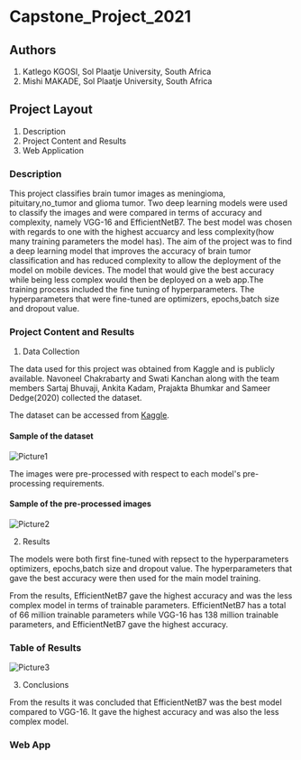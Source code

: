 # Capstone_Project_2021

## **Authors**

1. Katlego KGOSI, Sol Plaatje University, South Africa
2. Mishi MAKADE, Sol Plaatje University, South Africa

## **Project Layout**

1. Description
2. Project Content and Results
3. Web Application


### **Description**

This project classifies brain tumor images as meningioma, pituitary,no_tumor and glioma tumor. Two deep learning models were used to classify the images and were compared in terms of accuracy and complexity, namely VGG-16 and EfficientNetB7. The best model was chosen with regards to one with the highest accuarcy and less complexity(how many training parameters the model has). The aim of the project was to find a deep learning model that improves the accuracy of brain tumor classification and has reduced complexity to allow the deployment of the model on mobile devices. The model that would give the best accuracy while being less complex would then be deployed on a web app.The training process included the fine tuning of hyperparameters. The hyperparameters that were fine-tuned are optimizers, epochs,batch size and dropout value.

### **Project Content and Results**

1. Data Collection

The data used for this project was obtained from Kaggle and is  publicly available. Navoneel Chakrabarty and Swati Kanchan along with the team members Sartaj Bhuvaji, Ankita Kadam, Prajakta Bhumkar and Sameer Dedge(2020) collected the dataset.

The dataset can be accessed from [Kaggle](https://www.kaggle.com/sartajbhuvaji/brain-tumor-classification-mri).

#### **Sample of the dataset**


![Picture1](https://user-images.githubusercontent.com/83508295/155328394-b7416b1d-9fef-4357-a436-2656df964fa3.png)

The images were pre-processed with respect to each model's pre-processing requirements.

#### **Sample of the pre-processed images**

![Picture2](https://user-images.githubusercontent.com/83508295/155329044-5bfc6953-c48a-41bc-8c90-435729ed35eb.png)

2. Results

The models were both first fine-tuned with repsect to the hyperparameters optimizers, epochs,batch size and dropout value. The hyperparameters that gave the best accuracy were then used for the main model training.

From the results, EfficientNetB7  gave the highest accuracy and was the less complex model in terms of trainable parameters.
EfficientNetB7 has a total of 66 million trainable parameters while VGG-16 has 138 million trainable parameters, and EfficientNetB7 gave the highest accuracy. 

### **Table of Results**



 ![Picture3](https://user-images.githubusercontent.com/83508295/155330703-b207eae2-cf20-4bb2-84dd-3be370f24540.png)

 
 
 3. Conclusions
 
 From the results it was concluded that EfficientNetB7 was the best model compared to VGG-16. It gave the highest accuracy and was also the less complex model.
 
 ### **Web App**







